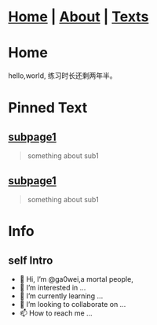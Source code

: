 
# [Home](https://ga0wei.github.io/)    |   [About](about) | [Texts](allTexts)

# Home

hello,world, 练习时长还剩两年半。


# Pinned Text

## [subpage1](subPages/sub1)
> something about sub1


## [subpage1](subPages/sub2)
> something about sub1






# Info
## self Intro
- 👋 Hi, I’m @ga0wei,a mortal people,
- 👀 I’m interested in ...
- 🌱 I’m currently learning ...
- 💞️ I’m looking to collaborate on ...
- 📫 How to reach me ...

<!---
ga0wei/ga0wei is a ✨ special ✨ repository because its `README.md` (this file) appears on your GitHub profile.
You can click the Preview link to take a look at your changes.
--->
